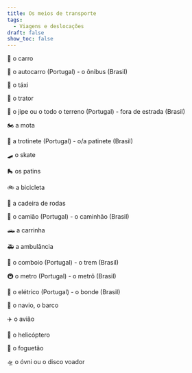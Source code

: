 ```yaml
---
title: Os meios de transporte
tags:
  - Viagens e deslocações
draft: false
show_toc: false
---
```

<e-moji>🚗</e-moji> o carro

<e-moji>🚌</e-moji> o autocarro (Portugal) - o ônibus (Brasil)

<e-moji>🚖</e-moji> o táxi

<e-moji>🚜</e-moji> o trator

<e-moji>🚙</e-moji> o jipe ou o todo o terreno (Portugal) - fora de estrada (Brasil)

<e-moji>🏍️</e-moji> a mota

<e-moji>🛴</e-moji> a trotinete (Portugal) - o/a patinete (Brasil)

<e-moji>🛹</e-moji> o skate

<e-moji>🛼</e-moji> os patins

<e-moji>🚲</e-moji> a bicicleta

<e-moji>🦽</e-moji> a cadeira de rodas

<e-moji>🚛</e-moji> o camião (Portugal) - o caminhão (Brasil)

<e-moji>🛻</e-moji> a carrinha

<e-moji>🚑</e-moji> a ambulância

<e-moji>🚆</e-moji> o comboio (Portugal) - o trem (Brasil)

<e-moji>🚇</e-moji> o metro (Portugal) - o metrô (Brasil)

<e-moji>🚋</e-moji> o elétrico (Portugal) - o bonde (Brasil)

<e-moji>🚢</e-moji> o navio, o barco

<e-moji>✈️</e-moji> o avião

<e-moji>🚁</e-moji> o helicóptero

<e-moji>🚀</e-moji> o foguetão

<e-moji>🛸</e-moji> o óvni ou o disco voador
